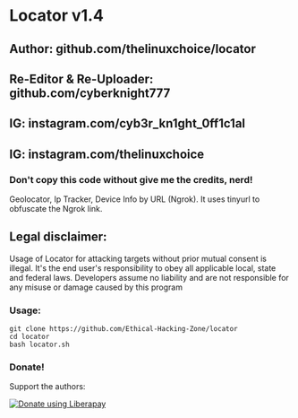# Locator v1.4
## Author: github.com/thelinuxchoice/locator
## Re-Editor & Re-Uploader: github.com/cyberknight777
## IG: instagram.com/cyb3r_kn1ght_0ff1c1al
## IG: instagram.com/thelinuxchoice
### Don't copy this code without give me the credits, nerd! 

Geolocator, Ip Tracker, Device Info by URL (Ngrok).
It uses tinyurl to obfuscate the Ngrok link.


## Legal disclaimer:

Usage of Locator for attacking targets without prior mutual consent is illegal. It's the end user's responsibility to obey all applicable local, state and federal laws. Developers assume no liability and are not responsible for any misuse or damage caused by this program 


### Usage:
```
git clone https://github.com/Ethical-Hacking-Zone/locator
cd locator
bash locator.sh
```

### Donate!
Support the authors:

<noscript><a href="https://liberapay.com/thelinuxchoice/donate"><img alt="Donate using Liberapay" src="https://liberapay.com/assets/widgets/donate.svg"></a></noscript>
